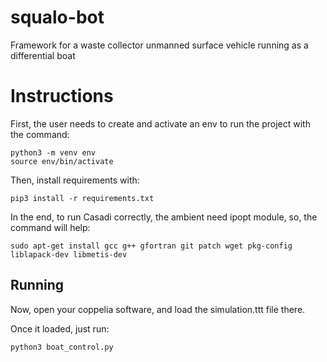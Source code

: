 # squalo-bot
Framework for a waste collector unmanned surface vehicle running as a differential boat

# Instructions

First, the user needs to create and activate an env to run the project with the command: 

```
python3 -m venv env
source env/bin/activate
```

Then, install requirements with:

```
pip3 install -r requirements.txt
```

In the end, to run Casadi correctly, the ambient need ipopt module, so, the command will help:

```
sudo apt-get install gcc g++ gfortran git patch wget pkg-config liblapack-dev libmetis-dev
```

## Running

Now, open your coppelia software, and load the simulation.ttt file there.

Once it loaded, just run:

```
python3 boat_control.py
```